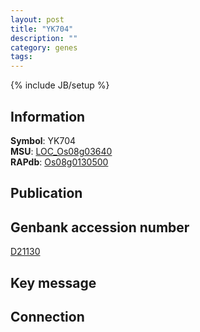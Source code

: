 ```yaml
---
layout: post
title: "YK704"
description: ""
category: genes
tags: 
---
```

{% include JB/setup %}

## Information
__Symbol__: YK704  
__MSU__: [LOC_Os08g03640](http://rice.plantbiology.msu.edu/cgi-bin/ORF_infopage.cgi?orf=LOC_Os08g03640)  
__RAPdb__: [Os08g0130500](http://rapdb.dna.affrc.go.jp/viewer/gbrowse_details/irgsp1?name=Os08g0130500)  

## Publication

## Genbank accession number
[D21130](http://www.ncbi.nlm.nih.gov/nuccore/D21130)

## Key message

## Connection


